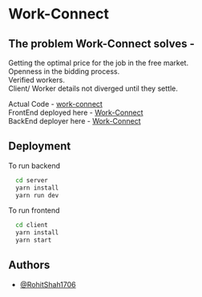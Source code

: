 # Work-Connect
## The problem Work-Connect solves -
Getting the optimal price for the job in the free market.  
Openness in the bidding process.  
Verified workers.  
Client/ Worker details not diverged until they settle.  

Actual Code - [work-connect](https://github.com/RohitShah1706/work-connect)  
FrontEnd deployed here - [Work-Connect](https://work-connect.netlify.app/)  
BackEnd deployer here - [Work-Connect](https://work-connect.onrender.com/)

## Deployment

To run backend

```bash
  cd server
  yarn install
  yarn run dev
```



To run frontend

```bash
  cd client
  yarn install
  yarn start
```




## Authors

- [@RohitShah1706](https://github.com/RohitShah1706)

